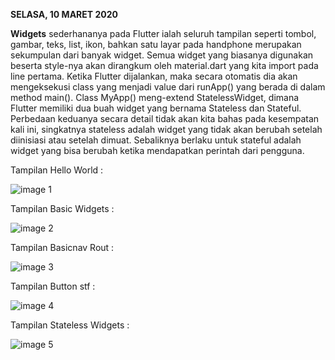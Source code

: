  **SELASA, 10 MARET 2020**

 **Widgets** sederhananya pada Flutter ialah seluruh tampilan seperti tombol, gambar, teks, list, ikon, bahkan satu layar pada handphone merupakan sekumpulan dari banyak widget. Semua widget yang biasanya digunakan beserta style-nya akan dirangkum oleh material.dart yang kita import pada line pertama. Ketika Flutter dijalankan, maka secara otomatis dia akan mengeksekusi class yang menjadi value dari runApp() yang berada di dalam method main(). Class MyApp() meng-extend StatelessWidget, dimana Flutter memiliki dua buah widget yang bernama Stateless dan Stateful. Perbedaan keduanya secara detail tidak akan kita bahas pada kesempatan kali ini, singkatnya stateless adalah widget yang tidak akan berubah setelah diinisiasi atau setelah dimuat. Sebaliknya berlaku untuk stateful adalah widget yang bisa berubah ketika mendapatkan perintah dari pengguna.

 Tampilan Hello World :

 ![image 1](https://github.com/Nurul30/praxis-academy/tree/master/Novice/02-02/gambar1.jpeg)

 Tampilan Basic Widgets :

 ![image 2](https://github.com/Nurul30/praxis-academy/tree/master/Novice/02-02/gambar2.jpeg)

 Tampilan Basicnav Rout :

 ![image 3](https://github.com/Nurul30/praxis-academy/tree/master/Novice/02-02/gambar3.jpeg)

 Tampilan Button stf :

 ![image 4](https://github.com/Nurul30/praxis-academy/tree/master/Novice/02-02/gambar4.jpeg)

 Tampilan Stateless Widgets :

 ![image 5](https://github.com/Nurul30/praxis-academy/tree/master/Novice/02-02/gambar5.jpeg)

